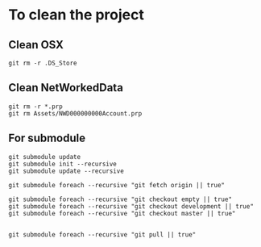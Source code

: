 # To clean the project

## Clean OSX
```
git rm -r .DS_Store
```
## Clean NetWorkedData
```
git rm -r *.prp
git rm Assets/NWD000000000Account.prp
```

## For submodule
```
git submodule update
git submodule init --recursive
git submodule update --recursive

git submodule foreach --recursive "git fetch origin || true"

git submodule foreach --recursive "git checkout empty || true"
git submodule foreach --recursive "git checkout development || true"
git submodule foreach --recursive "git checkout master || true"


git submodule foreach --recursive "git pull || true"


```